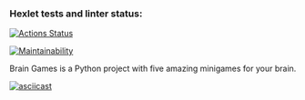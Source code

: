 ### Hexlet tests and linter status:
[![Actions Status](https://github.com/tarvarrs/python-project-49/actions/workflows/hexlet-check.yml/badge.svg)](https://github.com/tarvarrs/python-project-49/actions)

[![Maintainability](https://api.codeclimate.com/v1/badges/f0648ad8f636d07e5ca3/maintainability)](https://codeclimate.com/github/tarvarrs/python-project-49/maintainability)

Brain Games is a Python project with five amazing minigames for your brain.

[![asciicast](https://asciinema.org/a/Hp8gDKAiB8vuuucpYMxD4CB6w.svg)](https://asciinema.org/a/Hp8gDKAiB8vuuucpYMxD4CB6w)
